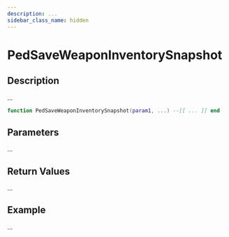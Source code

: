 ```yaml
---
description: ...
sidebar_class_name: hidden
---
```


# PedSaveWeaponInventorySnapshot

## Description

...

```lua
function PedSaveWeaponInventorySnapshot(param1, ...) --[[ ... ]] end
```

## Parameters

...

## Return Values

...

## Example

...

